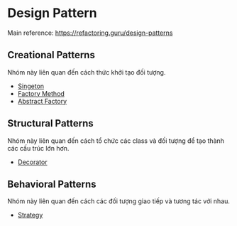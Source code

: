 # Design Pattern 
Main reference: https://refactoring.guru/design-patterns
## Creational Patterns
Nhóm này liên quan đến cách thức khởi tạo đối tượng.
- [Singeton](./)
- [Factory Method](./)
- [Abstract Factory](./)
## Structural Patterns
Nhóm này liên quan đến cách tổ chức các class và đối tượng để tạo thành các cấu trúc lớn hơn.
- [Decorator](./)
## Behavioral Patterns
Nhóm này liên quan đến cách các đối tượng giao tiếp và tương tác với nhau.
- [Strategy](./Strategy/README.md)